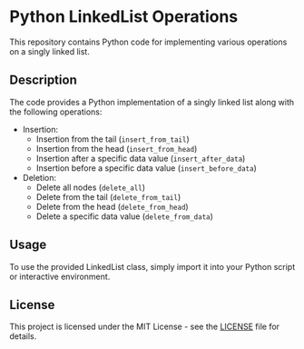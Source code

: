 # Python LinkedList Operations

This repository contains Python code for implementing various operations on a singly linked list.

## Description

The code provides a Python implementation of a singly linked list along with the following operations:
- Insertion:
  - Insertion from the tail (`insert_from_tail`)
  - Insertion from the head (`insert_from_head`)
  - Insertion after a specific data value (`insert_after_data`)
  - Insertion before a specific data value (`insert_before_data`)
- Deletion:
  - Delete all nodes (`delete_all`)
  - Delete from the tail (`delete_from_tail`)
  - Delete from the head (`delete_from_head`)
  - Delete a specific data value (`delete_from_data`)
  
## Usage

To use the provided LinkedList class, simply import it into your Python script or interactive environment.

## License

This project is licensed under the MIT License - see the [LICENSE](LICENSE) file for details.
